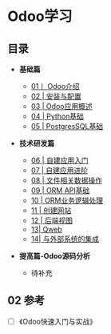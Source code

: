 # Odoo学习

## 目录

-  **基础篇**
    - [01丨 Odoo介绍 ](./Odoo介绍.md)
    - [02 |  安装与配置]()
    - [03 |  Odoo应用概述]()
    - [04 |  Python基础]()
    - [05 |  PostgresSQL基础]()
     
-  **技术研发篇**
    - [06 |  自建应用入门]()
    - [07 |  自建应用进阶]()
    - [08 |  文件相关数据操作]()
    - [09 |  ORM API基础]()
    - [10 |  ORM业务逻辑处理]()
    - [11 |  创建网站]() 
    - [12 |  后端视图]()
    - [13| Qweb]()
    - [14| 与外部系统的集成]()


-  **提高篇-Odoo源码分析**
     - 待补充




## 02 <i class="icon-desktop"></i> 参考

- [ ] 《Odoo快速入门与实战》